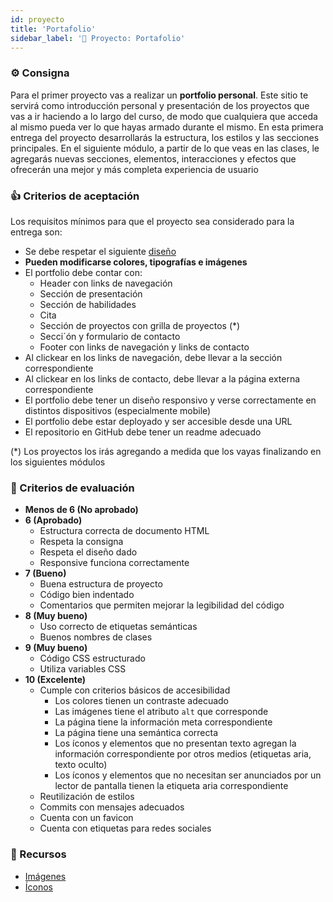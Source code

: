 ```yaml
---
id: proyecto
title: 'Portafolio'
sidebar_label: '💼 Proyecto: Portafolio'
---
```


### ⚙️ Consigna

Para el primer proyecto vas a realizar un **portfolio personal**. Este sitio te servirá como introducción personal y presentación de los proyectos que vas a ir haciendo a lo largo del curso, de modo que cualquiera que acceda al mismo pueda ver lo que hayas armado durante el mismo. En esta primera entrega del proyecto desarrollarás la estructura, los estilos y las secciones principales. En el siguiente módulo, a partir de lo que veas en las clases, le agregarás nuevas secciones, elementos, interacciones y efectos que ofrecerán una mejor y más completa experiencia de usuario

### 👍 Criterios de aceptación

Los requisitos mínimos para que el proyecto sea considerado para la entrega son:

- Se debe respetar el siguiente [diseño](https://frontend-proyecto-portfolio.adaitw.org/)
- **Pueden modificarse colores, tipografías e imágenes**
- El portfolio debe contar con:
  - Header con links de navegación
  - Sección de presentación
  - Sección de habilidades
  - Cita
  - Sección de proyectos con grilla de proyectos (\*)
  - Secci´ón y formulario de contacto
  - Footer con links de navegación y links de contacto
- Al clickear en los links de navegación, debe llevar a la sección correspondiente
- Al clickear en los links de contacto, debe llevar a la página externa correspondiente
- El portfolio debe tener un diseño responsivo y verse correctamente en distintos dispositivos (especialmente mobile)
- El portfolio debe estar deployado y ser accesible desde una URL
- El repositorio en GitHub debe tener un readme adecuado

(\*) Los proyectos los irás agregando a medida que los vayas finalizando en los siguientes módulos

### 📝 Criterios de evaluación

- **Menos de 6 (No aprobado)**
- **6 (Aprobado)**
  - Estructura correcta de documento HTML
  - Respeta la consigna
  - Respeta el diseño dado
  - Responsive funciona correctamente
- **7 (Bueno)**
  - Buena estructura de proyecto
  - Código bien indentado
  - Comentarios que permiten mejorar la legibilidad del código
- **8 (Muy bueno)**
  - Uso correcto de etiquetas semánticas
  - Buenos nombres de clases
- **9 (Muy bueno)**
  - Código CSS estructurado
  - Utiliza variables CSS
- **10 (Excelente)**
  - Cumple con criterios básicos de accesibilidad
    - Los colores tienen un contraste adecuado
    - Las imágenes tiene el atributo `alt` que corresponde
    - La página tiene la información meta correspondiente
    - La página tiene una semántica correcta
    - Los íconos y elementos que no presentan texto agregan la información correspondiente por otros medios (etiquetas aria, texto oculto)
    - Los íconos y elementos que no necesitan ser anunciados por un lector de pantalla tienen la etiqueta aria correspondiente
  - Reutilización de estilos
  - Commits con mensajes adecuados
  - Cuenta con un favicon
  - Cuenta con etiquetas para redes sociales

### 🧰 Recursos

- [Imágenes](https://undraw.co/illustrations)
- [Íconos](https://konpa.github.io/devicon/)
